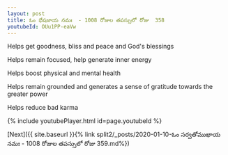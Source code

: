 ```yaml
---
layout: post
title: ఓం భేషజాయ నమః  - 1008 రోజుల తపస్సులో రోజు  358
youtubeId: OUu1PP-eaVw
---
```

 
 
Helps get goodness, bliss and peace and God's blessings
 
Helps remain focused, help generate inner energy 
 
Helps boost physical and mental health 
 
Helps remain grounded and generates a sense of gratitude towards the greater power 
 
Helps reduce bad karma
 
 
 
 


{% include youtubePlayer.html id=page.youtubeId %}
 
[Next]({{ site.baseurl }}{% link  split2/_posts/2020-01-10-ఓం సర్వతోముఖాయ నమః  - 1008 రోజుల తపస్సులో రోజు  359.md%})
 

